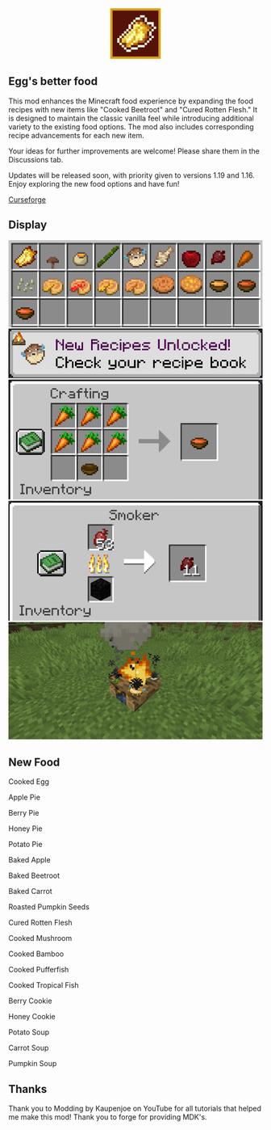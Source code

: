 <div align="center">
  <img src="src/main/resources/assets/eggsbettervanillafood/textures/gui/icon.png" alt="Project Icon" width="100" />
</div>

## Egg's better food ##

This mod enhances the Minecraft food experience by expanding the food recipes with new items like "Cooked Beetroot" and "Cured Rotten Flesh." It is designed to maintain the classic vanilla feel while introducing additional variety to the existing food options. The mod also includes corresponding recipe advancements for each new item.

Your ideas for further improvements are welcome! Please share them in the Discussions tab.

Updates will be released soon, with priority given to versions 1.19 and 1.16. Enjoy exploring the new food options and have fun!

[Curseforge](https://www.curseforge.com/minecraft/mc-mods/eggs-better-vanilla-food)

## Display ##
<div align="center">
  <img src="display/mod_tab.png" alt="Project Icon" width="" />
</div>
<div align="center">
  <img src="display/advancement_manager.png" alt="Project Icon" width="" />
</div>
<div align="center">
  <img src="display/crafting.png" alt="Project Icon" width="" />
</div>
<div align="center">
  <img src="display/smoker.png" alt="Project Icon" width="" />
</div>
<div align="center">
  <img src="display/campfire.png" alt="Project Icon" width="" />
</div>


## New Food ##

Cooked Egg <br>

Apple Pie<br>

Berry Pie<br>

Honey Pie<br>

Potato Pie<br>

Baked Apple<br>

Baked Beetroot<br>

Baked Carrot<br>

Roasted Pumpkin Seeds<br>

Cured Rotten Flesh<br>

Cooked Mushroom<br>

Cooked Bamboo<br>

Cooked Pufferfish<br>

Cooked Tropical Fish<br>

Berry Cookie<br>

Honey Cookie<br>

Potato Soup<br>

Carrot Soup<br>

Pumpkin Soup
<br>

## Thanks ##
Thank you to Modding by Kaupenjoe on YouTube for all tutorials that helped me make this mod!
Thank you to forge for providing MDK's.
